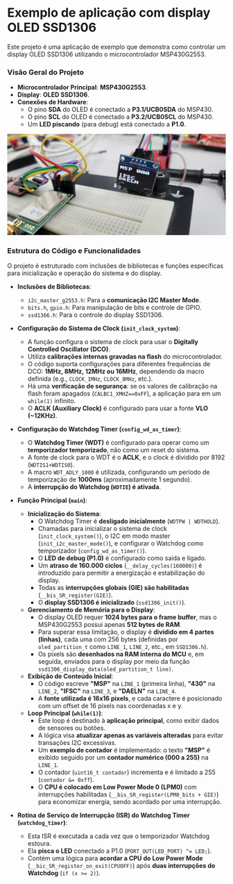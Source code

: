 
# Exemplo de aplicação com display OLED SSD1306

Este projeto é uma aplicação de exemplo que demonstra como controlar um display OLED SSD1306 utilizando o microcontrolador MSP430G2553.

### Visão Geral do Projeto

*   **Microcontrolador Principal**: **MSP430G2553**.
*   **Display**: **OLED SSD1306**.
*   **Conexões de Hardware**:
    *   O pino **SDA** do OLED é conectado a **P3.1/UCB0SDA** do MSP430.
    *   O pino **SCL** do OLED é conectado a **P3.2/UCB0SCL** do MSP430.
    *   Um **LED piscando** (para debug) está conectado a **P1.0**.


![OED](./func.jpg)

### Estrutura do Código e Funcionalidades

O projeto é estruturado com inclusões de bibliotecas e funções específicas para inicialização e operação do sistema e do display.

*   **Inclusões de Bibliotecas**:    
    *   `i2c_master_g2553.h`: Para a **comunicação I2C Master Mode**.
    *   `bits.h`, `gpio.h`: Para manipulação de bits e controle de GPIO.
    *   `ssd1366.h`: Para o controle do display SSD1306.

*   **Configuração do Sistema de Clock (`init_clock_system`)**:
    *   A função configura o sistema de clock para usar o **Digitally Controlled Oscillator (DCO)**.
    *   Utiliza **calibrações internas gravadas na flash** do microcontrolador.
    *   O código suporta configurações para diferentes frequências de DCO: **1MHz, 8MHz, 12MHz ou 16MHz**, dependendo da macro definida (e.g., `CLOCK_1MHz`, `CLOCK_8MHz`, etc.).
    *   Há uma **verificação de segurança**: se os valores de calibração na flash foram apagados (`CALBC1_XMHZ==0xFF`), a aplicação para em um `while(1)` infinito.
    *   O **ACLK (Auxiliary Clock)** é configurado para usar a fonte **VLO (~12KHz)**.

*   **Configuração do Watchdog Timer (`config_wd_as_timer`)**:
    *   O **Watchdog Timer (WDT)** é configurado para operar como um **temporizador temporizado**, não como um reset do sistema.
    *   A fonte de clock para o WDT é o **ACLK**, e o clock é dividido por 8192 (`WDTIS1+WDTIS0`).
    *   A macro `WDT_ADLY_1000` é utilizada, configurando um período de temporização de **1000ms** (aproximadamente 1 segundo).
    *   A **interrupção do Watchdog (`WDTIE`) é ativada**.

*   **Função Principal (`main`)**:
    *   **Inicialização do Sistema**:
        *   O Watchdog Timer é **desligado inicialmente** (`WDTPW | WDTHOLD`).
        *   Chamadas para inicializar o sistema de clock (`init_clock_system()`), o I2C em modo master (`init_i2c_master_mode()`), e configurar o Watchdog como temporizador (`config_wd_as_timer()`).
        *   O **LED de debug (P1.0)** é configurado como saída e ligado.
        *   Um **atraso de 160.000 ciclos** (`__delay_cycles(160000)`) é introduzido para permitir a energização e estabilização do display.
        *   Todas as **interrupções globais (GIE) são habilitadas** (`__bis_SR_register(GIE)`).
        *   O **display SSD1306 é inicializado** (`ssd1306_init()`).
    *   **Gerenciamento de Memória para o Display**:
        *   O display OLED requer **1024 bytes para o frame buffer**, mas o MSP430G2553 possui apenas **512 bytes de RAM**.
        *   Para superar essa limitação, o display é **dividido em 4 partes (linhas)**, cada uma com 256 bytes (definidas por `oled_partition_t` como `LINE_1`, `LINE_2`, etc., em `SSD1306.h`).
        *   Os pixels são **desenhados na RAM interna do MCU** e, em seguida, enviados para o display por meio da função `ssd1306_display_data(oled_partition_t line)`.
    *   **Exibição de Conteúdo Inicial**:
        *   O código escreve **"MSP"** na `LINE_1` (primeira linha), **"430"** na `LINE_2`, **"IFSC"** na `LINE_3`, e **"DAELN"** na `LINE_4`.
        *   A **fonte utilizada é 16x16 pixels**, e cada caractere é posicionado com um offset de 16 pixels nas coordenadas x e y.
    *   **Loop Principal (`while(1)`)**:
        *   Este loop é destinado à **aplicação principal**, como exibir dados de sensores ou botões.
        *   A lógica visa **atualizar apenas as variáveis alteradas** para evitar transações I2C excessivas.
        *   Um **exemplo de contador** é implementado: o texto **"MSP"** é exibido seguido por um **contador numérico (000 a 255)** na `LINE_1`.
        *   O contador (`uint16_t contador`) incrementa e é limitado a 255 (`contador &= 0xff`).
        *   O **CPU é colocado em Low Power Mode 0 (LPM0)** com interrupções habilitadas (`__bis_SR_register(LPM0_bits + GIE)`) para economizar energia, sendo acordado por uma interrupção.

*   **Rotina de Serviço de Interrupção (ISR) do Watchdog Timer (`watchdog_timer`)**:
    *   Esta ISR é executada a cada vez que o temporizador Watchdog estoura.
    *   Ela **pisca o LED** conectado a P1.0 (`PORT_OUT(LED_PORT) ^= LED;`).
    *   Contém uma lógica para **acordar a CPU do Low Power Mode** (`__bic_SR_register_on_exit(CPUOFF)`) após **duas interrupções do Watchdog** (`if (x >= 2)`).
